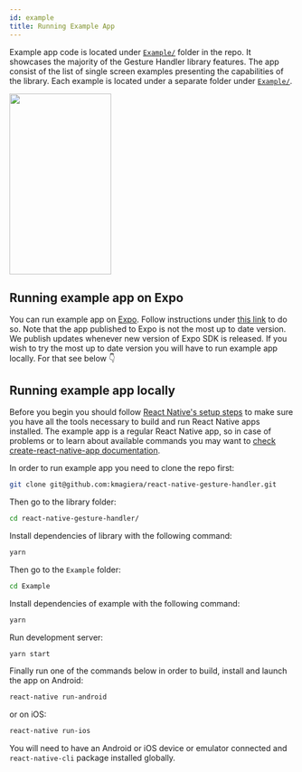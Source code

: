 ```yaml
---
id: example
title: Running Example App
---
```


Example app code is located under [`Example/`](https://github.com/kmagiera/react-native-gesture-handler/tree/master/Example) folder in the repo.
It showcases the majority of the Gesture Handler library features.
The app consist of the list of single screen examples presenting the capabilities of the library.
Each example is located under a separate folder under [`Example/`](https://github.com/kmagiera/react-native-gesture-handler/tree/master/Example).

<img src="assets/sampleapp.gif" width="180" height="320" />

## Running example app on Expo

You can run example app on [Expo](https://expo.io). Follow instructions under [this link](https://expo.io/@sauzy3450/react-native-gesture-handler-demo) to do so. Note that the app published to Expo is not the most up to date version. We publish updates whenever new version of Expo SDK is released. If you wish to try the most up to date version you will have to run example app locally. For that see below 👇

## Running example app locally

Before you begin you should follow [React Native's setup steps](http://facebook.github.io/react-native/docs/getting-started.html) to make sure you have all the tools necessary to build and run React Native apps installed.
The example app is a regular React Native app, so in case of problems or to learn about available commands you may want to [check create-react-native-app documentation](https://github.com/react-community/create-react-native-app/blob/master/react-native-scripts/template/README.md).

In order to run example app you need to clone the repo first:

```bash
git clone git@github.com:kmagiera/react-native-gesture-handler.git
```

Then go to the library folder:
```bash
cd react-native-gesture-handler/
```

Install dependencies of library with the following command:
```bash
yarn
```

Then go to the `Example` folder:
```bash
cd Example
```

Install dependencies of example with the following command:
```bash
yarn
```

Run development server:
```bash
yarn start
```

Finally run one of the commands below in order to build, install and launch the app on Android:
```bash
react-native run-android
```

or on iOS:
```bash
react-native run-ios
```

You will need to have an Android or iOS device or emulator connected and `react-native-cli` package installed globally.

